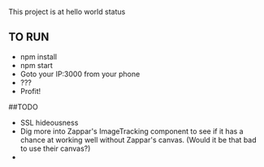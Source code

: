 This project is at hello world status

## TO RUN
* npm install
* npm start
* Goto your IP:3000 from your phone
* ???
* Profit!

##TODO
* SSL hideousness
* Dig more into Zappar's ImageTracking component to see if it has a chance at working well without Zappar's canvas. (Would it be that bad to use their canvas?)
*